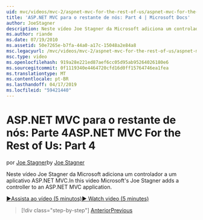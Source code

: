 ```yaml
---
uid: mvc/videos/mvc-2/aspnet-mvc-for-the-rest-of-us/aspnet-mvc-for-the-rest-of-us-part-4
title: 'ASP.NET MVC para o restante de nós: Part 4 | Microsoft Docs'
author: JoeStagner
description: Neste vídeo Joe Stagner da Microsoft adiciona um controlador a um aplicativo ASP.NET MVC.
ms.author: riande
ms.date: 07/19/2010
ms.assetid: 50e7265e-b7fa-44a0-a17c-15048a2e84a8
msc.legacyurl: /mvc/videos/mvc-2/aspnet-mvc-for-the-rest-of-us/aspnet-mvc-for-the-rest-of-us-part-4
msc.type: video
ms.openlocfilehash: 919a28e221ed87aef6cc05d95ab95264026180e6
ms.sourcegitcommit: 0f1119340e4464720cfd16d0ff15764746ea1fea
ms.translationtype: MT
ms.contentlocale: pt-BR
ms.lasthandoff: 04/17/2019
ms.locfileid: "59421440"
---
```

# <a name="aspnet-mvc-for-the-rest-of-us-part-4"></a><span data-ttu-id="9b442-103">ASP.NET MVC para o restante de nós: Parte 4</span><span class="sxs-lookup"><span data-stu-id="9b442-103">ASP.NET MVC For the Rest of Us: Part 4</span></span>

<span data-ttu-id="9b442-104">por [Joe Stagner](https://github.com/JoeStagner)</span><span class="sxs-lookup"><span data-stu-id="9b442-104">by [Joe Stagner](https://github.com/JoeStagner)</span></span>

<span data-ttu-id="9b442-105">Neste vídeo Joe Stagner da Microsoft adiciona um controlador a um aplicativo ASP.NET MVC.</span><span class="sxs-lookup"><span data-stu-id="9b442-105">In this video Microsoft's Joe Stagner adds a controller to an ASP.NET MVC application.</span></span>

[<span data-ttu-id="9b442-106">&#9654;Assista ao vídeo (5 minutos)</span><span class="sxs-lookup"><span data-stu-id="9b442-106">&#9654; Watch video (5 minutes)</span></span>](https://channel9.msdn.com/Blogs/ASP-NET-Site-Videos/aspnet-mvc-for-the-rest-of-us-part-4)

> [!div class="step-by-step"]
> [<span data-ttu-id="9b442-107">Anterior</span><span class="sxs-lookup"><span data-stu-id="9b442-107">Previous</span></span>](aspnet-mvc-for-the-rest-of-us-part-3.md)

